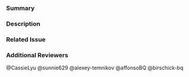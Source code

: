 
### Summary

<!--- General summary / title -->

### Description

<!--- Details of what you changed -->

### Related Issue

<!--- Link to issue where this is tracked -->

### Additional Reviewers
@CassieLyu
@sunnie629
@alexey-temnikov
@affonsoBQ
@birschick-bq
<!-- Any additional reviewers -->
